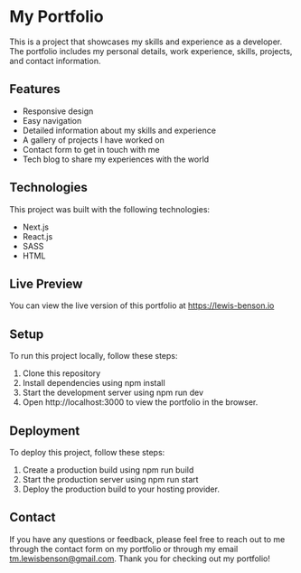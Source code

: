 # My Portfolio

This is a project that showcases my skills and experience as a developer. The portfolio includes my personal details, work experience, skills, projects, and contact information.

## Features

- Responsive design
- Easy navigation
- Detailed information about my skills and experience
- A gallery of projects I have worked on
- Contact form to get in touch with me
- Tech blog to share my experiences with the world

## Technologies

This project was built with the following technologies:

- Next.js
- React.js
- SASS
- HTML

## Live Preview

You can view the live version of this portfolio at https://lewis-benson.io

## Setup

To run this project locally, follow these steps:

1. Clone this repository
2. Install dependencies using npm install
3. Start the development server using npm run dev
4. Open http://localhost:3000 to view the portfolio in the browser.

## Deployment

To deploy this project, follow these steps:

1. Create a production build using npm run build
2. Start the production server using npm run start
3. Deploy the production build to your hosting provider.

## Contact

If you have any questions or feedback, please feel free to reach out to me through the contact form on my portfolio or through my email tm.lewisbenson@gmail.com. Thank you for checking out my portfolio!
